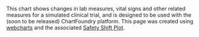 This chart shows changes in lab measures, vital signs and other related measures for a simulated clinical trial, and is designed to be used with the (soon to be released) ChartFoundry platform. This page was created using [webcharts](https://github.com/RhoInc/Webcharts) and the associated [Safety Shift Plot](https://github.com/RhoInc/safety-shift-plot/). 